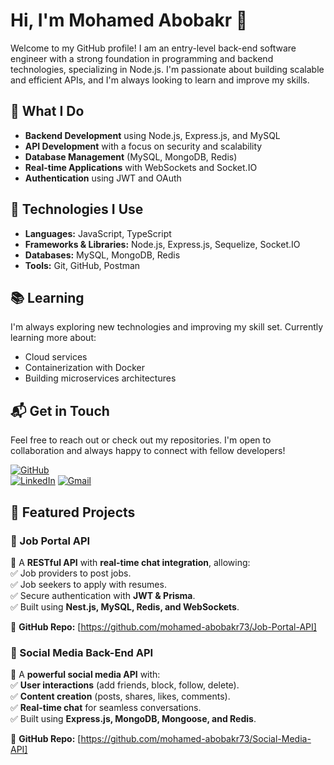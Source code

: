 # Hi, I'm Mohamed Abobakr 👋  

Welcome to my GitHub profile! I am an entry-level back-end software engineer with a strong foundation in programming and backend technologies, specializing in Node.js. I'm passionate about building scalable and efficient APIs, and I'm always looking to learn and improve my skills.  

## 🚀 What I Do  
- **Backend Development** using Node.js, Express.js, and MySQL  
- **API Development** with a focus on security and scalability  
- **Database Management** (MySQL, MongoDB, Redis)  
- **Real-time Applications** with WebSockets and Socket.IO  
- **Authentication** using JWT and OAuth  

## 🔧 Technologies I Use  
- **Languages:** JavaScript, TypeScript  
- **Frameworks & Libraries:** Node.js, Express.js, Sequelize, Socket.IO  
- **Databases:** MySQL, MongoDB, Redis  
- **Tools:** Git, GitHub, Postman  

## 📚 Learning  
I'm always exploring new technologies and improving my skill set. Currently learning more about:  
- Cloud services  
- Containerization with Docker  
- Building microservices architectures  

## 📬 Get in Touch  
Feel free to reach out or check out my repositories. I'm open to collaboration and always happy to connect with fellow developers!  

[![GitHub](https://img.shields.io/badge/GitHub-100000?style=for-the-badge&logo=github&logoColor=white)](https://github.com/mohamed-abobakr73)  
[![LinkedIn](https://img.shields.io/badge/LinkedIn-0077B5?style=for-the-badge&logo=linkedin&logoColor=white)]([https://linkedin.com/in/mohamed-abobakr7/](https://www.linkedin.com/in/mohamed-abobakr7/))  
[![Gmail](https://img.shields.io/badge/Gmail-D14836?style=for-the-badge&logo=gmail&logoColor=white)](mailto:mohamedabobakr045@gmail.com)  


## 🚀 Featured Projects  

### 🔹 Job Portal API  
📌 A **RESTful API** with **real-time chat integration**, allowing:  
✅ Job providers to post jobs.  
✅ Job seekers to apply with resumes.  
✅ Secure authentication with **JWT & Prisma**.  
✅ Built using **Nest.js, MySQL, Redis, and WebSockets**.  

🔗 **GitHub Repo:** [https://github.com/mohamed-abobakr73/Job-Portal-API]  

### 🔹 Social Media Back-End API  
📌 A **powerful social media API** with:  
✅ **User interactions** (add friends, block, follow, delete).  
✅ **Content creation** (posts, shares, likes, comments).  
✅ **Real-time chat** for seamless conversations.  
✅ Built using **Express.js, MongoDB, Mongoose, and Redis**.  

🔗 **GitHub Repo:** [https://github.com/mohamed-abobakr73/Social-Media-API]  

